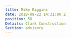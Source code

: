 ```yaml
---
title: Mike Riggins
date: 2018-08-22 14:31:00 Z
position: 58
Details: Clark Construction
Section: advisory
---
```


